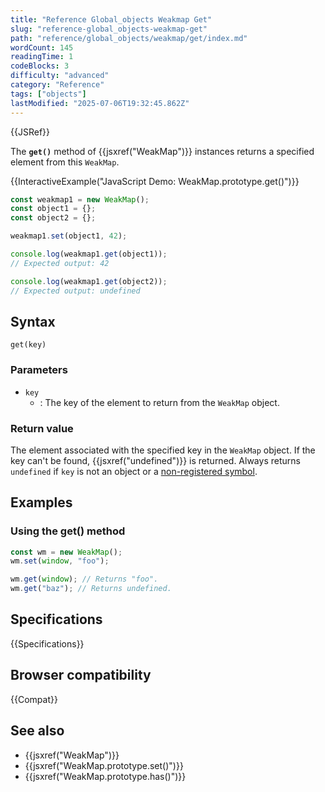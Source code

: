 ```yaml
---
title: "Reference Global_objects Weakmap Get"
slug: "reference-global_objects-weakmap-get"
path: "reference/global_objects/weakmap/get/index.md"
wordCount: 145
readingTime: 1
codeBlocks: 3
difficulty: "advanced"
category: "Reference"
tags: ["objects"]
lastModified: "2025-07-06T19:32:45.862Z"
---
```



{{JSRef}}

The **`get()`** method of {{jsxref("WeakMap")}} instances returns a specified element from this `WeakMap`.

{{InteractiveExample("JavaScript Demo: WeakMap.prototype.get()")}}

```js interactive-example
const weakmap1 = new WeakMap();
const object1 = {};
const object2 = {};

weakmap1.set(object1, 42);

console.log(weakmap1.get(object1));
// Expected output: 42

console.log(weakmap1.get(object2));
// Expected output: undefined
```

## Syntax

```js-nolint
get(key)
```

### Parameters

- `key`
  - : The key of the element to return from the `WeakMap` object.

### Return value

The element associated with the specified key in the `WeakMap` object. If
the key can't be found, {{jsxref("undefined")}} is returned. Always returns
`undefined` if `key` is not an object or a [non-registered symbol](/en-US/docs/Web/JavaScript/Reference/Global_Objects/Symbol#shared_symbols_in_the_global_symbol_registry).

## Examples

### Using the get() method

```js
const wm = new WeakMap();
wm.set(window, "foo");

wm.get(window); // Returns "foo".
wm.get("baz"); // Returns undefined.
```

## Specifications

{{Specifications}}

## Browser compatibility

{{Compat}}

## See also

- {{jsxref("WeakMap")}}
- {{jsxref("WeakMap.prototype.set()")}}
- {{jsxref("WeakMap.prototype.has()")}}
